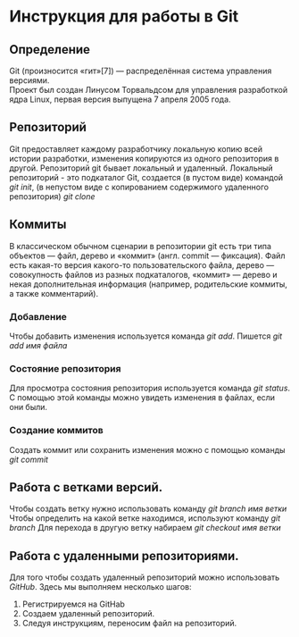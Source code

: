 # Инструкция для работы в Git

## Определение
Git (произносится «гит»[7]) — распределённая система управления версиями.  
Проект был создан Линусом Торвальдсом для управления разработкой ядра Linux, первая версия выпущена 7 апреля 2005 года. 
## Репозиторий
Git предоставляет каждому разработчику локальную копию всей истории разработки, изменения копируются из одного репозитория в другой.
Репозиторий git бывает локальный и удаленный. Локальный репозиторий  - это подкаталог Git, создается (в пустом виде) командой *git init*, (в непустом виде с копированием содержимого удаленного репозитория) *git clone*
## Коммиты
В классическом обычном сценарии в репозитории git есть три типа объектов — файл, дерево и «коммит» (англ. commit — фиксация). Файл есть какая-то версия какого-то пользовательского файла, дерево — совокупность файлов из разных подкаталогов, «коммит» — дерево и некая дополнительная информация (например, родительские коммиты, а также комментарий).
### Добавление
Чтобы добавить изменения используется команда *git add*. Пишется *git add имя файла*
### Состояние репозитория
Для просмотра состояния репозитория используется команда *git status*. С помощью этой команды можно увидеть изменения в файлах, если они были.
### Создание коммитов
Создать коммит или сохранить изменения можно с помощью команды *git commit*
## Работа с ветками версий.
Чтобы создать ветку нужно использовать команду *git branch имя ветки*
Чтобы определить на какой ветке находимся, используют команду *git branch*
Для перехода в другую ветку набираем *git checkout имя ветки*
## Работа с удаленными репозиториями.
Для того чтобы создать удаленный репозиторий можно использовать *GitHub*. Здесь мы выполняем несколько шагов:
1. Регистрируемся на GitHab
2. Создаем удаленный репозиторий.
3. Следуя инструкциям, переносим файл на репозиторий.

